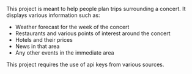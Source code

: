 This project is meant to help people plan trips surrounding a concert. It displays various information such as:

* Weather forecast for the week of the concert
* Restaurants and various points of interest around the concert
* Hotels and their prices
* News in that area
* Any other events in the immediate area

This project requires the use of api keys from various sources.